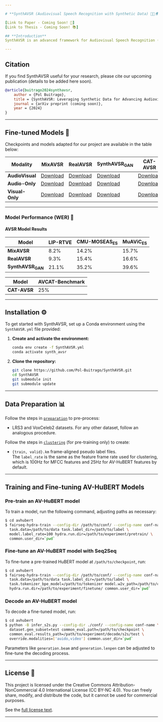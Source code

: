 ```yaml
---

# **SynthAVSR (Audiovisual Speech Recognition with Synthetic Data) 🎤🤖🌍**

[Link to Paper - Coming Soon! 📄]  
[Link to Thesis - Coming Soon! 📚]

## **Introduction**  
SynthAVSR is an advanced framework for Audiovisual Speech Recognition (AVSR) that leverages synthetic data to bridge the gap in AVSR technology. Building upon **AV-HuBERT**, a self-supervised framework, this project aims to push the boundaries of AVSR by focusing on Spanish🇪🇸 and Catalan languages. It uses a novel approach to generate synthetic audiovisual data for training, with the goal of achieving state-of-the-art performance in lip-reading, ASR, and audiovisual speech recognition. 🌟

---
```


## **Citation**  
If you find SynthAVSR useful for your research, please cite our upcoming publication (details to be added here soon).

```BibTeX
@article{buitrago2024synthavsr,
    author = {Pol Buitrago},
    title = {SynthAVSR: Leveraging Synthetic Data for Advancing Audiovisual Speech Recognition},
    journal = {arXiv preprint (coming soon)},
    year = {2024}
}
```

---

## **Fine-tuned Models 🧩**  

Checkpoints and models adapted for our project are available in the table below:

| Modality               | MixAVSR           | RealAVSR          | SynthAVSR<sub>GAN</sub>      | CAT-AVSR          |
|------------------------|-------------------|-------------------|------------------------------|-------------------|
| **AudioVisual**        | [Download](https://zenodo.org/records/14679978/files/MixAVSR_AV.pt?download=1)  | [Download](https://zenodo.org/records/14679978/files/RealAVSR_AV.pt?download=1)  | [Download](https://zenodo.org/records/14679978/files/SynthAVSR(GAN)_AV.pt?download=1)             | [Download](https://zenodo.org/records/14680155/files/CAT-AVSR_AV.pt?download=1)  |
| **Audio-Only**         | [Download](https://zenodo.org/records/14679978/files/MixAVSR_A.pt?download=1)  | [Download](https://zenodo.org/records/14679978/files/RealAVSR_A.pt?download=1)  | [Download](https://zenodo.org/records/14679978/files/SynthAVSR(GAN)_A.pt?download=1)             | [Download](https://zenodo.org/records/14680155/files/CAT-AVSR_A.pt?download=1)  |
| **Visual-Only**        | [Download](https://zenodo.org/records/14679978/files/MixAVSR_V.pt?download=1)  | [Download](https://zenodo.org/records/14679978/files/RealAVSR_V.pt?download=1)  | [Download](https://zenodo.org/records/14679978/files/SynthAVSR(GAN)_V.pt?download=1)             | [Download](https://zenodo.org/records/14680155/files/CAT-AVSR_V.pt?download=1)  |

---

### Model Performance (WER) 🎯

#### AVSR Model Results

| Model                           | LIP-RTVE        | CMU-MOSEAS<sub>ES</sub>        | MuAViC<sub>ES</sub>       |
|---------------------------------|-----------------|--------------------------------|---------------------------|
| **MixAVSR**                     | 8.2%            | 14.2%                          | 15.7%                     |
| **RealAVSR**                    | 9.3%            | 15.4%                          | 16.6%                     |
| **SynthAVSR<sub>GAN</sub>**     | 21.1%           | 35.2%                          | 39.6%                     | 

| Model                 | AVCAT-Benchmark |
|-----------------------|-----------------|
| **CAT-AVSR**          | 25%             |

---


## **Installation ⚙️**  
To get started with SynthAVSR, set up a Conda environment using the `SynthAVSR.yml` file provided:

1. **Create and activate the environment:**
   ```bash
   conda env create -f SynthAVSR.yml
   conda activate synth_avsr
   ```

2. **Clone the repository:**
   ```bash
   git clone https://github.com/Pol-Buitrago/SynthAVSR.git
   cd SynthAVSR
   git submodule init
   git submodule update
   ```

---

## **Data Preparation 📊**  
Follow the steps in [`preparation`](avhubert/preparation/) to pre-process:

- LRS3 and VoxCeleb2 datasets. For any other dataset, follow an analogous procedure.

Follow the steps in [`clustering`](avhubert/clustering/) (for pre-training only) to create:
- `{train, valid}.km` frame-aligned pseudo label files.  
The `label_rate` is the same as the feature frame rate used for clustering, which is 100Hz for MFCC features and 25Hz for AV-HuBERT features by default.

---

## **Training and Fine-tuning AV-HuBERT Models**  

### **Pre-train an AV-HuBERT model**  
To train a model, run the following command, adjusting paths as necessary:
```sh
$ cd avhubert
$ fairseq-hydra-train --config-dir /path/to/conf/ --config-name conf-name \
  task.data=/path/to/data task.label_dir=/path/to/label \
  model.label_rate=100 hydra.run.dir=/path/to/experiment/pretrain/ \
  common.user_dir=`pwd`
```

### **Fine-tune an AV-HuBERT model with Seq2Seq**  
To fine-tune a pre-trained HuBERT model at `/path/to/checkpoint`, run:
```sh
$ cd avhubert
$ fairseq-hydra-train --config-dir /path/to/conf/ --config-name conf-name \
  task.data=/path/to/data task.label_dir=/path/to/label \
  task.tokenizer_bpe_model=/path/to/tokenizer model.w2v_path=/path/to/checkpoint \
  hydra.run.dir=/path/to/experiment/finetune/ common.user_dir=`pwd`
```

### **Decode an AV-HuBERT model**  
To decode a fine-tuned model, run:
```sh
$ cd avhubert
$ python -B infer_s2s.py --config-dir ./conf/ --config-name conf-name \
  dataset.gen_subset=test common_eval.path=/path/to/checkpoint \
  common_eval.results_path=/path/to/experiment/decode/s2s/test \
  override.modalities=['auido,video'] common.user_dir=`pwd`
```
Parameters like `generation.beam` and `generation.lenpen` can be adjusted to fine-tune the decoding process.

---

## License 📜

This project is licensed under the Creative Commons Attribution-NonCommercial 4.0 International License (CC BY-NC 4.0).
You can freely share, modify, and distribute the code, but it cannot be used for commercial purposes.

See the [full license text](https://creativecommons.org/licenses/by-nc/4.0/legalcode).

---
